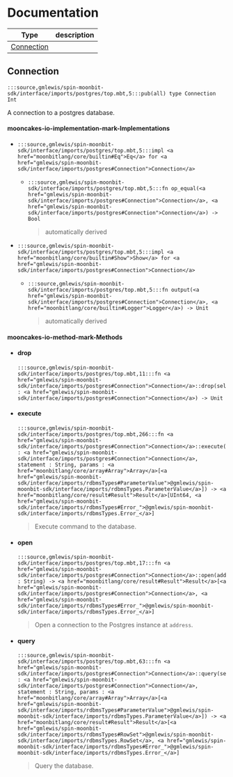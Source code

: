 # Documentation
|Type|description|
|---|---|
|[Connection](#Connection)||

## Connection

```moonbit
:::source,gmlewis/spin-moonbit-sdk/interface/imports/postgres/top.mbt,5:::pub(all) type Connection Int
```

 A connection to a postgres database.

#### mooncakes-io-implementation-mark-Implementations
- ```moonbit
  :::source,gmlewis/spin-moonbit-sdk/interface/imports/postgres/top.mbt,5:::impl <a href="moonbitlang/core/builtin#Eq">Eq</a> for <a href="gmlewis/spin-moonbit-sdk/interface/imports/postgres#Connection">Connection</a>
  ```
  > 
  * ```moonbit
    :::source,gmlewis/spin-moonbit-sdk/interface/imports/postgres/top.mbt,5:::fn op_equal(<a href="gmlewis/spin-moonbit-sdk/interface/imports/postgres#Connection">Connection</a>, <a href="gmlewis/spin-moonbit-sdk/interface/imports/postgres#Connection">Connection</a>) -> Bool
    ```
    > automatically derived
- ```moonbit
  :::source,gmlewis/spin-moonbit-sdk/interface/imports/postgres/top.mbt,5:::impl <a href="moonbitlang/core/builtin#Show">Show</a> for <a href="gmlewis/spin-moonbit-sdk/interface/imports/postgres#Connection">Connection</a>
  ```
  > 
  * ```moonbit
    :::source,gmlewis/spin-moonbit-sdk/interface/imports/postgres/top.mbt,5:::fn output(<a href="gmlewis/spin-moonbit-sdk/interface/imports/postgres#Connection">Connection</a>, <a href="moonbitlang/core/builtin#Logger">Logger</a>) -> Unit
    ```
    > automatically derived

#### mooncakes-io-method-mark-Methods
- #### drop
  ```moonbit
  :::source,gmlewis/spin-moonbit-sdk/interface/imports/postgres/top.mbt,11:::fn <a href="gmlewis/spin-moonbit-sdk/interface/imports/postgres#Connection">Connection</a>::drop(self : <a href="gmlewis/spin-moonbit-sdk/interface/imports/postgres#Connection">Connection</a>) -> Unit
  ```
  > 
- #### execute
  ```moonbit
  :::source,gmlewis/spin-moonbit-sdk/interface/imports/postgres/top.mbt,266:::fn <a href="gmlewis/spin-moonbit-sdk/interface/imports/postgres#Connection">Connection</a>::execute(self : <a href="gmlewis/spin-moonbit-sdk/interface/imports/postgres#Connection">Connection</a>, statement : String, params : <a href="moonbitlang/core/array#Array">Array</a>[<a href="gmlewis/spin-moonbit-sdk/interface/imports/rdbmsTypes#ParameterValue">@gmlewis/spin-moonbit-sdk/interface/imports/rdbmsTypes.ParameterValue</a>]) -> <a href="moonbitlang/core/result#Result">Result</a>[UInt64, <a href="gmlewis/spin-moonbit-sdk/interface/imports/rdbmsTypes#Error_">@gmlewis/spin-moonbit-sdk/interface/imports/rdbmsTypes.Error_</a>]
  ```
  > 
  >  Execute command to the database.
- #### open
  ```moonbit
  :::source,gmlewis/spin-moonbit-sdk/interface/imports/postgres/top.mbt,17:::fn <a href="gmlewis/spin-moonbit-sdk/interface/imports/postgres#Connection">Connection</a>::open(address : String) -> <a href="moonbitlang/core/result#Result">Result</a>[<a href="gmlewis/spin-moonbit-sdk/interface/imports/postgres#Connection">Connection</a>, <a href="gmlewis/spin-moonbit-sdk/interface/imports/rdbmsTypes#Error_">@gmlewis/spin-moonbit-sdk/interface/imports/rdbmsTypes.Error_</a>]
  ```
  > 
  >  Open a connection to the Postgres instance at `address`.
- #### query
  ```moonbit
  :::source,gmlewis/spin-moonbit-sdk/interface/imports/postgres/top.mbt,63:::fn <a href="gmlewis/spin-moonbit-sdk/interface/imports/postgres#Connection">Connection</a>::query(self : <a href="gmlewis/spin-moonbit-sdk/interface/imports/postgres#Connection">Connection</a>, statement : String, params : <a href="moonbitlang/core/array#Array">Array</a>[<a href="gmlewis/spin-moonbit-sdk/interface/imports/rdbmsTypes#ParameterValue">@gmlewis/spin-moonbit-sdk/interface/imports/rdbmsTypes.ParameterValue</a>]) -> <a href="moonbitlang/core/result#Result">Result</a>[<a href="gmlewis/spin-moonbit-sdk/interface/imports/rdbmsTypes#RowSet">@gmlewis/spin-moonbit-sdk/interface/imports/rdbmsTypes.RowSet</a>, <a href="gmlewis/spin-moonbit-sdk/interface/imports/rdbmsTypes#Error_">@gmlewis/spin-moonbit-sdk/interface/imports/rdbmsTypes.Error_</a>]
  ```
  > 
  >  Query the database.
